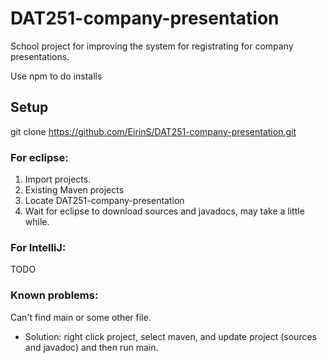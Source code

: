 # DAT251-company-presentation
School project for improving the system for registrating for company presentations.

Use npm to do installs

## Setup
git clone https://github.com/EirinS/DAT251-company-presentation.git

### For eclipse:
1. Import projects.
2. Existing Maven projects
3. Locate DAT251-company-presentation
4. Wait for eclipse to download sources and javadocs, may take a little while.

### For IntelliJ:
TODO


### Known problems:
Can't find main or some other file.
  - Solution: right click project, select maven, and update project (sources and javadoc) and then run main.
